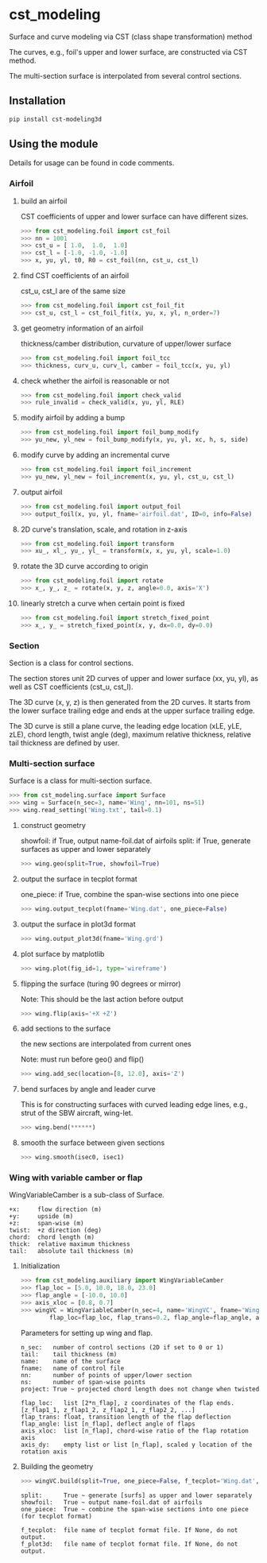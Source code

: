 # cst_modeling

Surface and curve modeling via CST (class shape transformation) method

The curves, e.g., foil's upper and lower surface, are constructed via CST method.

The multi-section surface is interpolated from several control sections.

## Installation

``` bash
pip install cst-modeling3d
```

## Using the module

Details for usage can be found in code comments.

### Airfoil

1. build an airfoil

    CST coefficients of upper and lower surface can have different sizes.

    ``` python
    >>> from cst_modeling.foil import cst_foil
    >>> nn = 1001
    >>> cst_u = [ 1.0,  1.0,  1.0]
    >>> cst_l = [-1.0, -1.0, -1.0]
    >>> x, yu, yl, t0, R0 = cst_foil(nn, cst_u, cst_l)
    ```

2. find CST coefficients of an airfoil

    cst_u, cst_l are of the same size

    ``` python
    >>> from cst_modeling.foil import cst_foil_fit
    >>> cst_u, cst_l = cst_foil_fit(x, yu, x, yl, n_order=7)
    ```

3. get geometry information of an airfoil

    thickness/camber distribution, curvature of upper/lower surface

    ```python
    >>> from cst_modeling.foil import foil_tcc
    >>> thickness, curv_u, curv_l, camber = foil_tcc(x, yu, yl)
    ```

4. check whether the airfoil is reasonable or not

    ```python
    >>> from cst_modeling.foil import check_valid
    >>> rule_invalid = check_valid(x, yu, yl, RLE)
    ```

5. modify airfoil by adding a bump

    ```python
    >>> from cst_modeling.foil import foil_bump_modify
    >>> yu_new, yl_new = foil_bump_modify(x, yu, yl, xc, h, s, side)
    ```

6. modify curve by adding an incremental curve

    ```python
    >>> from cst_modeling.foil import foil_increment
    >>> yu_new, yl_new = foil_increment(x, yu, yl, cst_u, cst_l)
    ```

7. output airfoil

    ```python
    >>> from cst_modeling.foil import output_foil
    >>> output_foil(x, yu, yl, fname='airfoil.dat', ID=0, info=False)
    ```

8. 2D curve's translation, scale, and rotation in z-axis

    ```python
    >>> from cst_modeling.foil import transform
    >>> xu_, xl_, yu_, yl_ = transform(x, x, yu, yl, scale=1.0)
    ```

9. rotate the 3D curve according to origin

    ```python
    >>> from cst_modeling.foil import rotate
    >>> x_, y_, z_ = rotate(x, y, z, angle=0.0, axis='X')
    ```

10. linearly stretch a curve when certain point is fixed

    ```python
    >>> from cst_modeling.foil import stretch_fixed_point
    >>> x_, y_ = stretch_fixed_point(x, y, dx=0.0, dy=0.0)
    ```

### Section

Section is a class for control sections.

The section stores unit 2D curves of upper and lower surface (xx, yu, yl), as well as CST coefficients (cst_u, cst_l).

The 3D curve (x, y, z) is then generated from the 2D curves. It starts from the lower surface trailing edge and ends at the upper surface trailing edge.

The 3D curve is still a plane curve, the leading edge location (xLE, yLE, zLE), chord length, twist angle (deg), maximum relative thickness, relative tail thickness are defined by user.

### Multi-section surface

Surface is a class for multi-section surface.

```python
>>> from cst_modeling.surface import Surface
>>> wing = Surface(n_sec=3, name='Wing', nn=101, ns=51)
>>> wing.read_setting('Wing.txt', tail=0.1)
```

1. construct geometry

    showfoil:   if True, output name-foil.dat of airfoils
    split:      if True, generate surfaces as upper and lower separately

    ```python
    >>> wing.geo(split=True, showfoil=True)
    ```

2. output the surface in tecplot format

    one_piece:  if True, combine the span-wise sections into one piece

    ```python
    >>> wing.output_tecplot(fname='Wing.dat', one_piece=False)
    ```

3. output the surface in plot3d format

    ```python
    >>> wing.output_plot3d(fname='Wing.grd')
    ```

4. plot surface by matplotlib

    ```python
    >>> wing.plot(fig_id=1, type='wireframe')
    ```

5. flipping the surface (turing 90 degrees or mirror)

    Note: This should be the last action before output

    ```python
    >>> wing.flip(axis='+X +Z')
    ```

6. add sections to the surface

    the new sections are interpolated from current ones

    Note: must run before geo() and flip()

    ```python
    >>> wing.add_sec(location=[8, 12.0], axis='Z')
    ```

7. bend surfaces by angle and leader curve

    This is for constructing surfaces with curved leading edge lines,
    e.g., strut of the SBW aircraft, wing-let.

    ```python
    >>> wing.bend(******)
    ```

8. smooth the surface between given sections

    ```python
    >>> wing.smooth(isec0, isec1)
    ```

### Wing with variable camber or flap

WingVariableCamber is a sub-class of Surface.

```text
+x:     flow direction (m)
+y:     upside (m)
+z:     span-wise (m)
twist:  +z direction (deg)
chord:  chord length (m)
thick:  relative maximum thickness
tail:   absolute tail thickness (m)
```

1. Initialization

    ```python
    >>> from cst_modeling.auxiliary import WingVariableCamber
    >>> flap_loc = [5.0, 10.0, 18.0, 23.0]
    >>> flap_angle = [-10.0, 10.0]
    >>> axis_xloc = [0.8, 0.7]
    >>> wingVC = WingVariableCamber(n_sec=4, name='WingVC', fname='Wing.txt', nn=201, ns=51,
            flap_loc=flap_loc, flap_trans=0.2, flap_angle=flap_angle, axis_xloc=axis_xloc)
    ```

    Parameters for setting up wing and flap.

    ```text
    n_sec:   number of control sections (2D if set to 0 or 1)
    tail:    tail thickness (m)
    name:    name of the surface
    fname:   name of control file
    nn:      number of points of upper/lower section
    ns:      number of span-wise points
    project: True ~ projected chord length does not change when twisted

    flap_loc:   list [2*n_flap], z coordinates of the flap ends. [z_flap1_1, z_flap1_2, z_flap2_1, z_flap2_2, ...]
    flap_trans: float, transition length of the flap deflection
    flap_angle: list [n_flap], deflect angle of flaps
    axis_xloc:  list [n_flap], chord-wise ratio of the flap rotation axis
    axis_dy:    empty list or list [n_flap], scaled y location of the rotation axis
    ```

2. Building the geometry

    ```python
    >>> wingVC.build(split=True, one_piece=False, f_tecplot='Wing.dat', f_plot3d='Wing.grd')
    ```

    ```text
    split:      True ~ generate [surfs] as upper and lower separately
    showfoil:   True ~ output name-foil.dat of airfoils
    one_piece:  True ~ combine the span-wise sections into one piece (for tecplot format)

    f_tecplot:  file name of tecplot format file. If None, do not output.
    f_plot3d:   file name of tecplot format file. If None, do not output.
    ```
